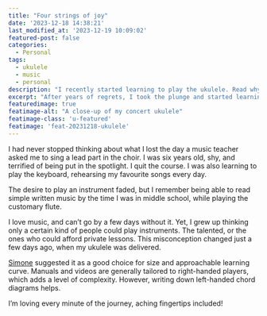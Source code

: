 ```yaml
---
title: "Four strings of joy"
date: '2023-12-18 14:38:21'
last_modified_at: '2023-12-19 10:09:02'
featured-post: false
categories:
  - Personal
tags:
  - ukulele
  - music
  - personal
description: "I recently started learning to play the ukulele. Read why, and how it’s going."
excerpt: "After years of regrets, I took the plunge and started learning to play an instrument."
featuredimage: true
featimage-alt: "A close-up of my concert ukulele"
featimage-class: 'u-featured'
featimage: 'feat-20231218-ukulele'
---
```

I had never stopped thinking about what I lost the day a music teacher asked me to sing a lead part in the choir. I was six years old, shy, and terrified of being put in the spotlight. I quit the course. I was also learning to play the keyboard, rehearsing my favourite songs every day. 

The desire to play an instrument faded, but I remember being able to read simple written music by the time I was in middle school, while playing the customary flute. 

I love music, and can’t go by a few days without it. Yet, I grew up thinking only a certain kind of people could play instruments. The talented, or the ones who could afford private lessons. This misconception changed just a few days ago, when my ukulele was delivered. 

[Simone](https://minutestomidnight.co.uk/) suggested it as a good choice for size and approachable learning curve. Manuals and videos are generally tailored to right-handed players, which adds a level of complexity. However, writing down left-handed chord diagrams helps.

I’m loving every minute of the journey, aching fingertips included! 